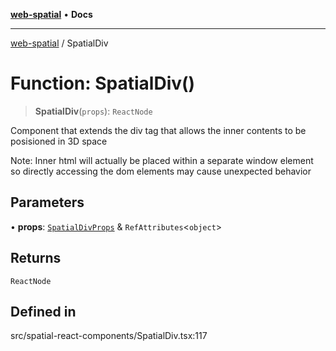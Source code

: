 [**web-spatial**](../README.md) • **Docs**

***

[web-spatial](../globals.md) / SpatialDiv

# Function: SpatialDiv()

> **SpatialDiv**(`props`): `ReactNode`

Component that extends the div tag that allows the inner contents to be posisioned in 3D space

Note: Inner html will actually be placed within a separate window element so directly accessing the dom elements may cause unexpected behavior

## Parameters

• **props**: [`SpatialDivProps`](../interfaces/SpatialDivProps.md) & `RefAttributes`\<`object`\>

## Returns

`ReactNode`

## Defined in

src/spatial-react-components/SpatialDiv.tsx:117
